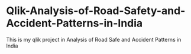 # Qlik-Analysis-of-Road-Safety-and-Accident-Patterns-in-India
This is my qlik project in Analysis of Road Safe  and Accident Patterns in India
